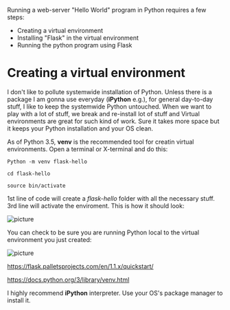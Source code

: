 Running a web-server "Hello World" program in Python requires a few steps:
 - Creating a virtual environment
 - Installing "Flask" in the virtual environment
 - Running the python program using Flask
 
 
 # Creating a virtual environment
 
 I don't like to pollute systemwide installation of Python. Unless there is a package I am gonna use everyday (**iPython** e.g.), for general day-to-day stuff, 
 I like to keep the systemwide Python untouched. When we want to play with a lot of stuff, we break and re-install lot of stuff and Virtual
 environments are great for such kind of work. Sure it takes more space but it keeps your Python installation and your OS clean. 
 
 As of Python 3.5, **venv** is the recommended tool for creatin virtual environments. Open a terminal or X-terminal and do this:
 
 `Python -m venv flask-hello`
 
 `cd flask-hello`
 
 `source bin/activate`
 
1st line of code will create a *flask-hello* folder with all the necessary stuff. 3rd line will activate the enviroment. This is how it should look:

![picture](https://i.postimg.cc/mrrrNtwK/Screenshot-from-2020-10-16-22-50-20.png)

You can check to be sure you are running Python local to the virtual environment you just created:

![picture](https://i.postimg.cc/J73G8VG6/Screenshot-from-2020-10-16-22-51-39.png)


 https://flask.palletsprojects.com/en/1.1.x/quickstart/
 
 https://docs.python.org/3/library/venv.html


I highly recommend **iPython** interpreter. 
 Use your OS's package manager to install it.
